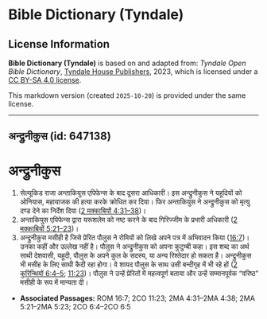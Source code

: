 # Bible Dictionary (Tyndale)

## License Information

**Bible Dictionary (Tyndale)** is based on and adapted from: _Tyndale Open Bible Dictionary_, [Tyndale House Publishers](https://tyndaleopenresources.com/), 2023, which is licensed under a [CC BY-SA 4.0 license](https://creativecommons.org/licenses/by-sa/4.0/legalcode.en).

This markdown version (created `2025-10-20`) is provided under the same license.



--------------------------------

## अन्द्रुनीकुस (id: 647138)

अन्द्रुनीकुस
============

1. सेल्यूकिड राजा अन्ताकियुस एपिफेन्स के बाद दूसरा आधिकारी। इस अन्द्रुनीकुस ने यहूदियों को ओनियास, महायाजक की हत्या करके क्रोधित कर दिया। फिर अन्ताकियुस ने अन्द्रुनीकुस को मृत्यु दण्ड देने का निर्देश दिया ([2 मक्काबियों 4:31–38](https://ref.ly/2Macc4:31-2Macc4:38))।
2. अन्ताकियुस एपिफेन्स द्वारा यरूशलेम को नष्ट करने के बाद गिरिज्जीम के प्रभारी अधिकारी ([2 मक्काबियों 5:21–23](https://ref.ly/2Macc5:21-2Macc5:23))।
3. अन्द्रुनीकुस मसीही है जिसे प्रेरित पौलुस ने रोमियों को लिखे अपने पत्र में अभिवादन किया ([16:7](https://ref.ly/Rom16:7))। उनका कहीं और उल्लेख नहीं है। पौलुस ने अन्द्रुनीकुस को अपना कुटुम्बी कहा। इस शब्द का अर्थ साथी देशवासी, यहूदी, पौलुस के अपने कुल के सदस्य, या अन्य रिश्तेदार हो सकता है। अन्द्रुनीकुस भी मसीह के लिए साथी कैदी रहा होगा। वे शायद पौलुस के साथ उसी बन्दीगृह में भी रहे हों ([2 कुरिन्थियों 6:4–5](https://ref.ly/2Cor6:4-2Cor6:5); [11:23](https://ref.ly/2Cor11:23))। पौलुस ने उन्हें प्रेरितों में महत्वपूर्ण बताया और उन्हें सम्मानपूर्वक “वरिष्ठ” मसीही के रूप में मान्यता दी।

* **Associated Passages:** ROM 16:7; 2CO 11:23; 2MA 4:31–2MA 4:38; 2MA 5:21–2MA 5:23; 2CO 6:4–2CO 6:5

